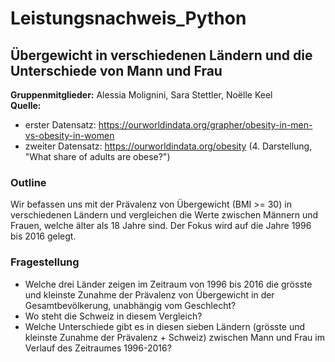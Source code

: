 # Leistungsnachweis_Python
## Übergewicht in verschiedenen Ländern und die Unterschiede von Mann und Frau

**Gruppenmitglieder:** Alessia Molignini, Sara Stettler, Noëlle Keel             
**Quelle:** 
- erster Datensatz: https://ourworldindata.org/grapher/obesity-in-men-vs-obesity-in-women
- zweiter Datensatz: https://ourworldindata.org/obesity (4. Darstellung, "What share of adults are obese?")

### **Outline**
Wir befassen uns mit der Prävalenz von Übergewicht (BMI >= 30) in verschiedenen Ländern und vergleichen die Werte zwischen Männern und Frauen, welche älter als 18 Jahre sind. Der Fokus wird auf die Jahre 1996 bis 2016 gelegt.

### **Fragestellung**
- Welche drei Länder zeigen im Zeitraum von 1996 bis 2016 die grösste und kleinste Zunahme der Prävalenz von Übergewicht in der Gesamtbevölkerung, unabhängig vom Geschlecht?
- Wo steht die Schweiz in diesem Vergleich?
- Welche Unterschiede gibt es in diesen sieben Ländern (grösste und kleinste Zunahme der Prävalenz + Schweiz) zwischen Mann und Frau im Verlauf des Zeitraumes 1996-2016?



